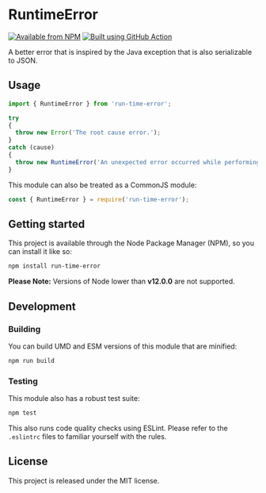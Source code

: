 # RuntimeError

[![Available from NPM](https://img.shields.io/npm/v/run-time-error.svg?maxAge=900)](https://www.npmjs.com/package/run-time-error)
[![Built using GitHub Action](https://github.com/lsphillips/RuntimeError/actions/workflows/build.yml/badge.svg?branch=master)](https://github.com/lsphillips/RuntimeError/actions)

A better error that is inspired by the Java exception that is also serializable to JSON.

## Usage

``` js
import { RuntimeError } from 'run-time-error';

try
{
  throw new Error('The root cause error.');
}
catch (cause)
{
  throw new RuntimeError('An unexpected error occurred while performing an operation.', cause);
}
```

This module can also be treated as a CommonJS module:

``` js
const { RuntimeError } = require('run-time-error');
```

## Getting started

This project is available through the Node Package Manager (NPM), so you can install it like so:

``` sh
npm install run-time-error
```

**Please Note:** Versions of Node lower than **v12.0.0** are not supported.

## Development

### Building

You can build UMD and ESM versions of this module that are minified:

``` sh
npm run build
```

### Testing

This module also has a robust test suite:

``` sh
npm test
```

This also runs code quality checks using ESLint. Please refer to the `.eslintrc` files to familiar yourself with the rules.

## License

This project is released under the MIT license.
